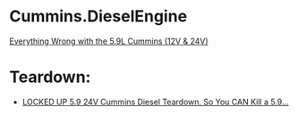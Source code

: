 # Cummins.DieselEngine
[Everything Wrong with the 5.9L Cummins (12V &amp; 24V)](https://youtu.be/Y-H6QIc4N4Q)

# Teardown:
- [LOCKED UP 5.9 24V Cummins Diesel Teardown. So You CAN Kill a 5.9...](https://youtu.be/lVGwXzMIEvE)
